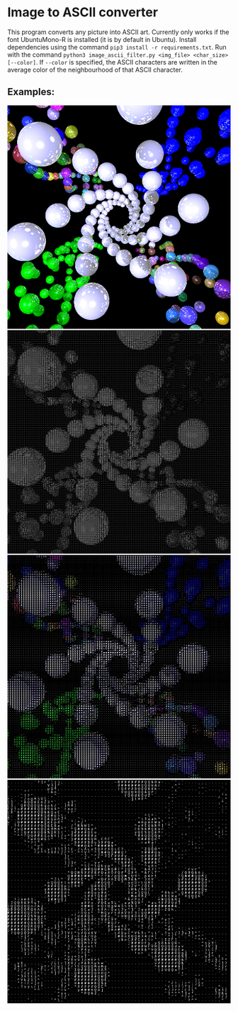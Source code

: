 # Image to ASCII converter

This program converts any picture into ASCII art. Currently only works if the font UbuntuMono-R is installed (it is by default in Ubuntu).
Install dependencies using the command `pip3 install -r requirements.txt`.
Run with the command `python3 image_ascii_filter.py <img_file> <char_size> [--color]`. If `--color` is specified, the ASCII characters are written in the average color of the neighbourhood of that ASCII character.

## Examples:
![scene12_original](images/scene12.png?raw=true)
![scene12_ascii5](images/scene12_ascii_5.jpg?raw=true)
![scene12_ascii10](images/scene12_ascii_10_color.jpg?raw=true)
![scene12_ascii15](images/scene12_ascii_15.jpg?raw=true)